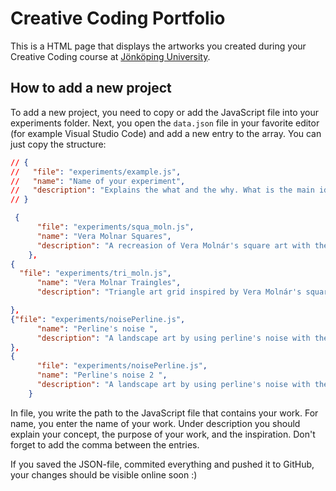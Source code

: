 # Creative Coding Portfolio

This is a HTML page that displays the artworks you created during your Creative Coding course at [Jönköping University](https://www.ju.se).

## How to add a new project

To add a new project, you need to copy or add the JavaScript file into your experiments folder. Next, you open the `data.json` file in your favorite editor (for example Visual Studio Code) and add a new entry to the array. You can just copy the structure:

```json
// {
//   "file": "experiments/example.js",
//   "name": "Name of your experiment",
//   "description": "Explains the what and the why. What is the main idea? What is the purpose? What is the inspiration?"
// }

 {
      "file": "experiments/squa_moln.js",
      "name": "Vera Molnar Squares",
      "description": "A recreasion of Vera Molnár's square art with the guidance of Garrit Schaap's code example. Each cell has layered rectangles with random positions and randomized bright, semi-transparent colors on a black background. I was aiming for a vibrant and glowing effect"
    },
{
  "file": "experiments/tri_moln.js",
      "name": "Vera Molnar Traingles",
      "description": "Triangle art grid inspired by Vera Molnár's square art, with the guidance of Garrit Schaap's code example. Each cell is made of layered triangles with randomized positions and randomized pastel colors on a black background. I was aiming for a gentle and dreamy effect"

},
{"file": "experiments/noisePerline.js",
      "name": "Perline's noise ",
      "description": "A landscape art by using perline's noise with the guidance of Garrit Schaap's noise example. You can see a layered mountain with a fading effect and a blue sky background, I was goign for a dreamy feeling."
},
{
      "file": "experiments/noisePerline.js",
      "name": "Perline's noise 2 ",
      "description": "A landscape art by using perline's noise with the guidance of Garrit Schaap's noise example. To make this piece more intresting I played around with height of the noise and removed the no loop effect, and used a random fill colors for the gradient and kept the background white."
    }
```

In file, you write the path to the JavaScript file that contains your work. For name, you enter the name of your work. Under description you should explain your concept, the purpose of your work, and the inspiration. Don't forget to add the comma between the entries.

If you saved the JSON-file, commited everything and pushed it to GitHub, your changes should be visible online soon :)
